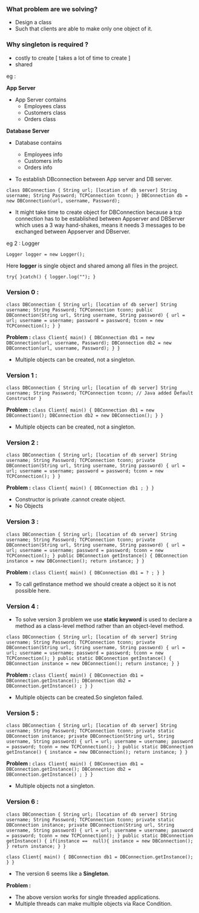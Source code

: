 ### **What problem are we solving?**
* Design a class
* Such that clients are able to make only one object of it.

### Why singleton is required ?
* costly to create [ takes a lot of time to create ]
* shared 

eg :


**App Server** 
* App Server contains 
    - Employees class                 
    - Customers class
    - Orders class

**Database Server**
* Database contains
    - Employees info
    - Customers info
    - Orders info

* To establish DBconnection between App server and DB server.

`class DBConnection {
String url; [location of db server]
String username;
String Password;
TCPConnection tconn;
}
DBConnection db = new DBConnection(url, username, Password);
`
* It might take time to create object for DBConnection because a tcp connection has to be established  between Appserver and DBServer which uses a 3 way hand-shakes, means it needs 3 messages to be exchanged between Appserver and DBserver.  

eg 2 : Logger

`Logger logger = new Logger();`

Here **logger** is single object and shared among all files in the project.

`try{
}catch() {
logger.log("");
}`

### **Version 0 :**

`class DBConnection {
String url; [location of db server]
String username;
String Password;
TCPConnection tconn;
public DBConnection(String url, String username, String password) {
  url = url;
username = username;
password = password;
tconn = new TCPConnection();
}
}`

**Problem :**
`class Client{
main() {
DBConnection db1 = new DBConnection(url, username, Password);
DBConnection db2 = new DBConnection(url, username, Password);
}
}`

* Multiple objects can be created, not a singleton.

### **Version 1 :**

`class DBConnection {
String url; [location of db server]
String username;
String Password;
TCPConnection tconn;
// Java added Default Constructor
}`

**Problem :**
`class Client{
main() {
DBConnection db1 = new DBConnection();
DBConnection db2 = new DBConnection();
}
}`

* Multiple objects can be created, not a singleton.

### **Version 2 :**

`class DBConnection {
String url; [location of db server]
String username;
String Password;
TCPConnection tconn;
private DBConnection(String url, String username, String password) {
url = url;
username = username;
password = password;
tconn = new TCPConnection();
}
}`

**Problem :**
`class Client{
main() {
DBConnection db1 ;
}
}`

* Constructor is private .cannot create object.
* No Objects 

### **Version 3 :**
`class DBConnection {
String url; [location of db server]
String username;
String Password;
TCPConnection tconn;
private DBConnection(String url, String username, String password) {
url = url;
username = username;
password = password;
tconn = new TCPConnection();
}
public DBConnection getInstance() {
DBConnection instance = new DBConnection();
return instance;
}
}`

**Problem :**
`class Client{
main() {
DBConnection db1 = ? ;
}
}`

* To call getInstance method we should create a object so it is not possible here.

### **Version 4 :**
* To solve version 3 problem we use **static keyword** is used to declare a method as a class-level method rather than an object-level method.

`class DBConnection {
String url; [location of db server]
String username;
String Password;
TCPConnection tconn;
private DBConnection(String url, String username, String password) {
url = url;
username = username;
password = password;
tconn = new TCPConnection();
}
public static DBConnection getInstance() {
DBConnection instance = new DBConnection();
return instance;
}
}`

**Problem :**
`class Client{
main() {
DBConnection db1 = DBConnection.getInstance();
DBConnection db2 = DBConnection.getInstance() ;
}
}`

* Multiple objects can be created.So singleton failed.

### **Version 5 :**

`class DBConnection {
String url; [location of db server]
String username;
String Password;
TCPConnection tconn;
private static DBConnection instance;
private DBConnection(String url, String username, String password) {
url = url;
username = username;
password = password;
tconn = new TCPConnection();
}
public static DBConnection getInstance() {
    instance = new DBConnection();
return instance;
}
}`

**Problem :**
`class Client{
main() {
DBConnection db1 = DBConnection.getInstance();
DBConnection db2 = DBConnection.getInstance() ;
}
}`

* Multiple objects not a singleton.


### **Version 6 :**

`class DBConnection {
String url; [location of db server]
String username;
String Password;
TCPConnection tconn;
private static DBConnection instance;
private DBConnection(String url, String username, String password) {
url = url;
username = username;
password = password;
tconn = new TCPConnection();
}
public static DBConnection getInstance() {
if(instance ==  null){
instance = new DBConnection();
}
return instance;
}
}`

`class Client{
main() {
DBConnection db1 = DBConnection.getInstance();
}
}`

* The version 6 seems like a **Singleton**.

**Problem :**
* The above version works for single threaded applications.
* Multiple threads can make multiple objects via Race Condition.